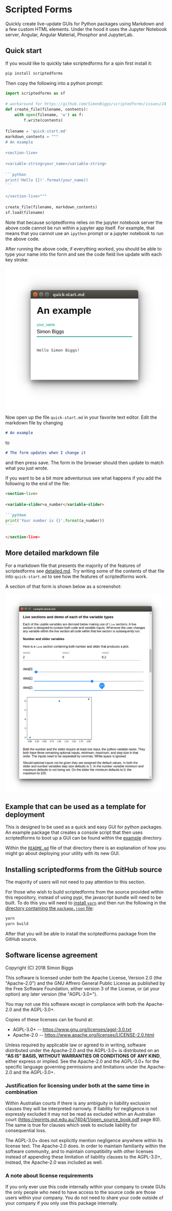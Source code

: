 <!-- markdownlint-disable MD033 -->

# Scripted Forms

Quickly create live-update GUIs for Python packages using Markdown and a few custom HTML elements.
Under the hood it uses the Jupyter Notebook server, Angular, Angular Material, Phosphor and JupyterLab.

## Quick start

If you would like to quickly take scriptedforms for a spin first install it:

```bash
pip install scriptedforms
```

Then copy the following into a python prompt:

~~~python
import scriptedforms as sf

# workaround for https://github.com/SimonBiggs/scriptedforms/issues/24
def create_file(filename, contents):
    with open(filename, 'w') as f:
        f.write(contents)

filename = 'quick-start.md'
markdown_contents = """
# An example

<section-live>

<variable-string>your_name</variable-string>

```python
print('Hello {}!'.format(your_name))
```

</section-live>"""

create_file(filename, markdown_contents)
sf.load(filename)
~~~

Note that because scriptedforms relies on the jupyter notebook server
the above code cannot be run within a jupyter app itself. For example, that means that you cannot
use an `ipython` prompt or a jupyter notebook to run the above code.

After running the above code, if everything worked, you should be able to type
your name into the form and see the code field live update with each key stroke:

<p align="center">
  <img src="./screenshots/quick-start.png">
</p>

Now open up the file `quick-start.md` in your favorite text editor.
Edit the markdown file by changing

```markdown
# An example
```

to

```markdown
# The form updates when I change it
```

and then press save. The form in the browser should then update to match what you just wrote.

If you want to be a bit more adventurous see what happens if you add the following to the end of the file:

~~~markdown
<section-live>

<variable-slider>a_number</variable-slider>

```python
print('Your number is {}'.format(a_number))
```

</section-live>
~~~

## More detailed markdown file

For a markdown file that presents the majority of the features of scriptedforms see
[detailed.md](https://raw.githubusercontent.com/SimonBiggs/scriptedforms/master/example/example/detailed.md). Try writing some of the contents of that file into `quick-start.md` to see how the features of scriptedforms work.

A section of that form is shown below as a screenshot:

<p align="center">
  <img src="./screenshots/detailed.png">
</p>

## Example that can be used as a template for deployment

This is designed to be used as a quick and easy GUI for python packages. An
example package that creates a console script that then uses scriptedforms to
boot up a GUI can be found within the [example](./example) directory.

Within the [`README.md`](./example) file of that directory there is an
explanation of how you might go about deploying your utility with its new GUI.

## Installing scriptedforms from the GitHub source

The majority of users will not need to pay attention to this section.

For those who wish to build scriptedforms from the source provided within this repository, instead of using pypi, the javascript bundle will need to be built.
To do this you will need to [install `yarn`](https://yarnpkg.com/lang/en/docs/install/) and then run the following in the [directory containing the `package.json` file](./scriptedforms):

```bash
yarn
yarn build
```

After that you will be able to install the scriptedforms package from the GitHub source.

## Software license agreement

Copyright (C) 2018 Simon Biggs

This software is licensed under both the Apache License, Version 2.0
(the "Apache-2.0") and the
GNU Affrero General Public License as published by the Free Software
Foundation, either version 3 of the License, or (at your option) any later
version (the "AGPL-3.0+").

You may not use this software except in compliance with both the Apache-2.0 and
the AGPL-3.0+.

Copies of these licenses can be found at:

* AGPL-3.0+ -- <https://www.gnu.org/licenses/agpl-3.0.txt>
* Apache-2.0 -- <https://www.apache.org/licenses/LICENSE-2.0.html>

Unless required by applicable law or agreed to in writing, software
distributed under the Apache-2.0 and the AGPL-3.0+ is distributed on an **"AS IS" BASIS,
WITHOUT WARRANTIES OR CONDITIONS OF ANY KIND**, either express or implied. See
the Apache-2.0 and the AGPL-3.0+ for the specific language governing permissions and
limitations under the Apache-2.0 and the AGPL-3.0+.

### Justification for licensing under both at the same time in combination

Within Australian courts if there is any ambiguity in liability exclusion
clauses they will be interpreted narrowly. If liability for negligence is not
expressly excluded it may not be read as excluded within an Australian court
(<https://eprints.qut.edu.au/7404/1/open_source_book.pdf> page 80).
The same is true for clauses which seek to exclude liability for consequential
loss.

The AGPL-3.0+ does not explicitly mention negligence anywhere within its
license text. The Apache-2.0 does. In order to maintain familiarity within the
software community, and to maintain compatibility with other licenses instead
of appending these limitation of liability clauses to the AGPL-3.0+, instead,
the Apache-2.0 was included as well.

### A note about license requirements

If you only ever use this code internally within your company to create GUIs
the only people who need to have access to the source code are those users within
your company. You do not need to share your code outside of your company if you
only use this package internally.
